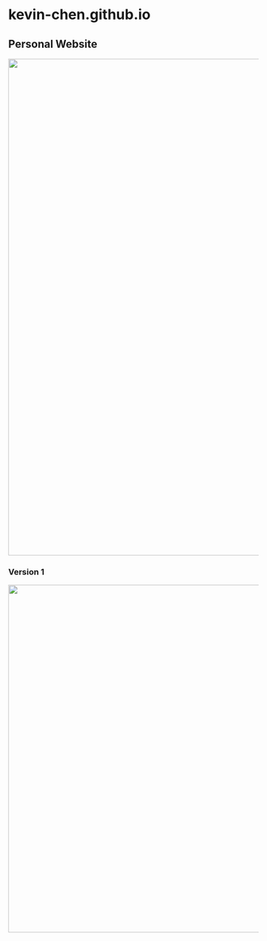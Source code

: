 # kevin-chen.github.io

## Personal Website

<img src="https://github.com/kevin-chen/kevin-chen.github.io/blob/master/img/Screen%20Shot%202019-11-29%20at%201.45.20%20PM.png" width=1000>

### Version 1
<img src="https://github.com/kevin-chen/v1/blob/master/assets/Screen%20Shot%202019-11-29%20at%201.51.49%20PM.png" width=700>

